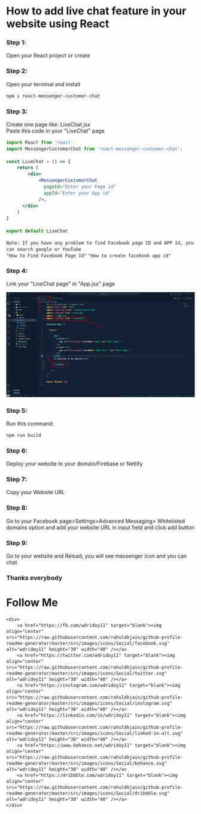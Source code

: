 # How to add live chat feature in your website using React

### Step 1:
Open your React project or create

### Step 2: 
Open your terminal and install<br/>
```sh
npm i react-messenger-customer-chat
```
### Step 3: 
Create one page like: LiveChat.jsx <br/>
Paste this code in your "LiveChat" page

```jsx
import React from 'react'
import MessengerCustomerChat from 'react-messenger-customer-chat';

const LiveChat = () => {
    return (
        <div>
            <MessengerCustomerChat
              pageId="Enter your Page id"
              appId="Enter your App id"
            />,
      </div>
    )
}

export default LiveChat
```
`Note: If you have any problem to find Facebook page ID and APP Id, you can search google or YouTube`<br/>
`"How to Find Facebook Page Id"`
`"How to create facebook app id"`

### Step 4:
Link your "LiveChat page" in "App.jsx" page

<img src="./src/assets/link.png" />

### Step 5:
Run this command:
```sh
npm run build
```

### Step 6:
Deploy your website to your domain/Firebase or Netlify

### Step 7:
Copy your Website URL

### Step 8:
Go to your Facebook page>Settings>Advanced Messaging> Whitelisted domains option and add your website URL in input field and click add button 

### Step 9:
Go to your website and Reload, you will see messenger icon and you can chat

### Thanks everybody

# Follow Me
    <div>
        <a href="https://fb.com/wdridoy11" target="blank"><img align="center" src="https://raw.githubusercontent.com/rahuldkjain/github-profile-readme-generator/master/src/images/icons/Social/facebook.svg" alt="wdridoy11" height="30" width="40" /></a>
        <a href="https://twitter.com/wdridoy11" target="blank"><img align="center" src="https://raw.githubusercontent.com/rahuldkjain/github-profile-readme-generator/master/src/images/icons/Social/twitter.svg" alt="wdridoy11" height="30" width="40" /></a>
        <a href="https://instagram.com/wdridoy11" target="blank"><img align="center" src="https://raw.githubusercontent.com/rahuldkjain/github-profile-readme-generator/master/src/images/icons/Social/instagram.svg" alt="wdridoy11" height="30" width="40" /></a>
        <a href="https://linkedin.com/in/wdridoy11" target="blank"><img align="center" src="https://raw.githubusercontent.com/rahuldkjain/github-profile-readme-generator/master/src/images/icons/Social/linked-in-alt.svg" alt="wdridoy11" height="30" width="40" /></a>
        <a href="https://www.behance.net/wdridoy11" target="blank"><img align="center" src="https://raw.githubusercontent.com/rahuldkjain/github-profile-readme-generator/master/src/images/icons/Social/behance.svg" alt="wdridoy11" height="30" width="40" /></a>
        <a href="https://dribbble.com/wdridoy11" target="blank"><img align="center" src="https://raw.githubusercontent.com/rahuldkjain/github-profile-readme-generator/master/src/images/icons/Social/dribbble.svg" alt="wdridoy11" height="30" width="40" /></a>
    </div>





